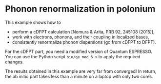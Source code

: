 # Phonon renormalization in polonium

This example shows how to

* perform a cDFPT calculation [Nomura & Arita, PRB 92, 245108 (2015)],
* work with electrons, phonons, and their coupling in localized bases,
* consistently renormalize phonon dispersions (go from cDFPT to DFPT).

For the cDFPT part, you need a modified version of Quantum ESPRESSO. You can
use the Python script `bin/qe_mod_6.x` to apply the required changes.

The results obtained in this example are very far from converged! In return,
the ab initio part takes less than a minute on a laptop with only two cores.
